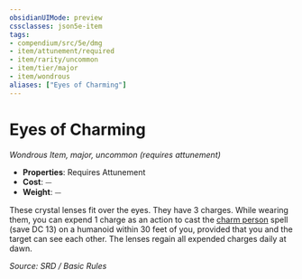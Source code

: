 ```yaml
---
obsidianUIMode: preview
cssclasses: json5e-item
tags:
- compendium/src/5e/dmg
- item/attunement/required
- item/rarity/uncommon
- item/tier/major
- item/wondrous
aliases: ["Eyes of Charming"]
---
```

# Eyes of Charming
*Wondrous Item, major, uncommon (requires attunement)*  

- **Properties**: Requires Attunement
- **Cost**: ⏤
- **Weight**: ⏤

These crystal lenses fit over the eyes. They have 3 charges. While wearing them, you can expend 1 charge as an action to cast the [charm person](charm-person.md) spell (save DC 13) on a humanoid within 30 feet of you, provided that you and the target can see each other. The lenses regain all expended charges daily at dawn.

*Source: SRD / Basic Rules*